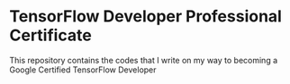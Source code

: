 # TensorFlow Developer Professional Certificate
This repository contains the codes that I write on my way to becoming a Google Certified TensorFlow Developer
